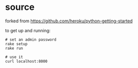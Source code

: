 # source

forked from https://github.com/heroku/python-getting-started

to get up and running:

```
# set an admin password
rake setup
rake run

# use it
curl localhost:8000
```
